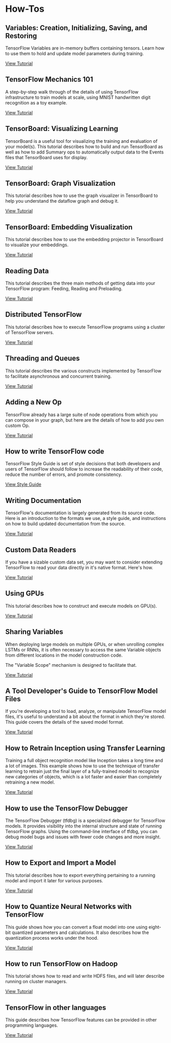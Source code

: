 # How-Tos


## Variables: Creation, Initializing, Saving, and Restoring

TensorFlow Variables are in-memory buffers containing tensors.  Learn how to
use them to hold and update model parameters during training.

[View Tutorial](variables/index.md)


## TensorFlow Mechanics 101

A step-by-step walk through of the details of using TensorFlow infrastructure
to train models at scale, using MNIST handwritten digit recognition as a toy
example.

[View Tutorial](../tutorials/mnist/tf/index.md)


## TensorBoard: Visualizing Learning

TensorBoard is a useful tool for visualizing the training and evaluation of
your model(s).  This tutorial describes how to build and run TensorBoard as well
as how to add Summary ops to automatically output data to the Events files that
TensorBoard uses for display.

[View Tutorial](summaries_and_tensorboard/index.md)


## TensorBoard: Graph Visualization

This tutorial describes how to use the graph visualizer in TensorBoard to help
you understand the dataflow graph and debug it.

[View Tutorial](graph_viz/index.md)


## TensorBoard: Embedding Visualization

This tutorial describes how to use the embedding projector in TensorBoard to
visualize your embeddings.

[View Tutorial](embedding_viz/index.md)

## Reading Data

This tutorial describes the three main methods of getting data into your
TensorFlow program: Feeding, Reading and Preloading.

[View Tutorial](reading_data/index.md)

## Distributed TensorFlow

This tutorial describes how to execute TensorFlow programs using a cluster of
TensorFlow servers.

[View Tutorial](distributed/index.md)


## Threading and Queues

This tutorial describes the various constructs implemented by TensorFlow
to facilitate asynchronous and concurrent training.

[View Tutorial](threading_and_queues/index.md)


## Adding a New Op

TensorFlow already has a large suite of node operations from which you can
compose in your graph, but here are the details of how to add you own custom Op.

[View Tutorial](adding_an_op/index.md)


## How to write TensorFlow code

TensorFlow Style Guide is set of style decisions that both developers
and users of TensorFlow should follow to increase the readability of their code,
reduce the number of errors, and promote consistency.

[View Style Guide](style_guide.md)


## Writing Documentation

TensorFlow's documentation is largely generated from its source code. Here is an
introduction to the formats we use, a style guide, and instructions on how to
build updated documentation from the source.

[View Tutorial](documentation/index.md)


## Custom Data Readers

If you have a sizable custom data set, you may want to consider extending
TensorFlow to read your data directly in it's native format.  Here's how.

[View Tutorial](new_data_formats/index.md)


## Using GPUs

This tutorial describes how to construct and execute models on GPU(s).

[View Tutorial](using_gpu/index.md)


## Sharing Variables

When deploying large models on multiple GPUs, or when unrolling complex LSTMs
or RNNs, it is often necessary to access the same Variable objects from
different locations in the model construction code.

The "Variable Scope" mechanism is designed to facilitate that.

[View Tutorial](variable_scope/index.md)

## A Tool Developer's Guide to TensorFlow Model Files

If you're developing a tool to load, analyze, or manipulate TensorFlow model
files, it's useful to understand a bit about the format in which they're stored.
This guide covers the details of the saved model format.

[View Tutorial](../how_tos/tool_developers/index.md)

## How to Retrain Inception using Transfer Learning

Training a full object recognition model like Inception takes a long time and a
lot of images. This example shows how to use the technique of transfer learning
to retrain just the final layer of a fully-trained model to recognize new
categories of objects, which is a lot faster and easier than completely
retraining a new model.

[View Tutorial](../how_tos/image_retraining/index.md)

## How to use the TensorFlow Debugger

The TensorFlow Debugger (tfdbg) is a specialized debugger for TensorFlow
models. It provides visibility into the internal structure and state of running
TensorFlow graphs. Using the command-line interface of tfdbg, you can debug
model bugs and issues with fewer code changes and more insight.

[View Tutorial](../how_tos/debugger/index.md)

## How to Export and Import a Model

This tutorial describes how to export everything pertaining to a running
model and import it later for various purposes.

[View Tutorial](../how_tos/meta_graph/index.md)

## How to Quantize Neural Networks with TensorFlow

This guide shows how you can convert a float model into one using eight-bit
quantized parameters and calculations. It also describes how the quantization
process works under the hood.

[View Tutorial](../how_tos/quantization/index.md)

## How to run TensorFlow on Hadoop

This tutorial shows how to read and write HDFS files, and will later describe
running on cluster managers.

[View Tutorial](../how_tos/hadoop/index.md)

## TensorFlow in other languages

This guide describes how TensorFlow features can be provided in other
programming languages.

[View Tutorial](language_bindings/index.md)
